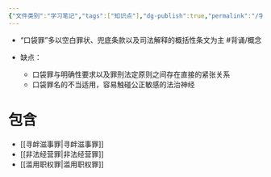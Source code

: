 ```yaml
---
{"文件类别":"学习笔记","tags":["知识点"],"dg-publish":true,"permalink":"/学习笔记/知识点cheese/口袋罪/","dgPassFrontmatter":true,"created":"2024-09-10T18:35:49.823+08:00","updated":"2024-09-11T12:10:50.074+08:00"}
---
```


- “口袋罪”多以空白罪状、兜底条款以及司法解释的概括性条文为主 #背诵/概念 

- 缺点：
	- 口袋罪与明确性要求以及罪刑法定原则之间存在直接的紧张关系
	- 口袋罪名的不当适用，容易触碰公正敏感的法治神经
# 包含
- [[寻衅滋事罪\|寻衅滋事罪]]
- [[非法经营罪\|非法经营罪]]
- [[滥用职权罪\|滥用职权罪]]